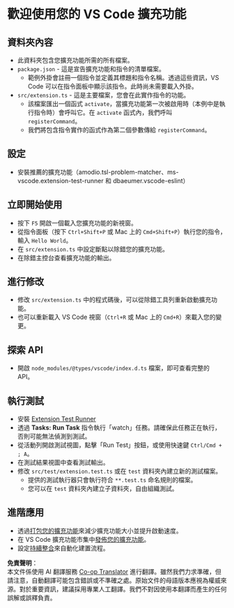 <!--
CO_OP_TRANSLATOR_METADATA:
{
  "original_hash": "62b2632720dd39ef391d6b60b9b4bfb8",
  "translation_date": "2025-07-16T16:59:17+00:00",
  "source_file": "code/07.Lab/01/Apple/phi3ext/vsc-extension-quickstart.md",
  "language_code": "tw"
}
-->
# 歡迎使用您的 VS Code 擴充功能

## 資料夾內容

* 此資料夾包含您擴充功能所需的所有檔案。
* `package.json` - 這是宣告擴充功能和指令的清單檔案。
  * 範例外掛會註冊一個指令並定義其標題和指令名稱。透過這些資訊，VS Code 可以在指令面板中顯示該指令。此時尚未需要載入外掛。
* `src/extension.ts` - 這是主要檔案，您會在此實作指令的功能。
  * 該檔案匯出一個函式 `activate`，當擴充功能第一次被啟用時（本例中是執行指令時）會呼叫它。在 `activate` 函式內，我們呼叫 `registerCommand`。
  * 我們將包含指令實作的函式作為第二個參數傳給 `registerCommand`。

## 設定

* 安裝推薦的擴充功能（amodio.tsl-problem-matcher、ms-vscode.extension-test-runner 和 dbaeumer.vscode-eslint）

## 立即開始使用

* 按下 `F5` 開啟一個載入您擴充功能的新視窗。
* 從指令面板（按下 `Ctrl+Shift+P` 或 Mac 上的 `Cmd+Shift+P`）執行您的指令，輸入 `Hello World`。
* 在 `src/extension.ts` 中設定斷點以除錯您的擴充功能。
* 在除錯主控台查看擴充功能的輸出。

## 進行修改

* 修改 `src/extension.ts` 中的程式碼後，可以從除錯工具列重新啟動擴充功能。
* 也可以重新載入 VS Code 視窗（`Ctrl+R` 或 Mac 上的 `Cmd+R`）來載入您的變更。

## 探索 API

* 開啟 `node_modules/@types/vscode/index.d.ts` 檔案，即可查看完整的 API。

## 執行測試

* 安裝 [Extension Test Runner](https://marketplace.visualstudio.com/items?itemName=ms-vscode.extension-test-runner)
* 透過 **Tasks: Run Task** 指令執行「watch」任務。請確保此任務正在執行，否則可能無法偵測到測試。
* 從活動列開啟測試視圖，點擊「Run Test」按鈕，或使用快速鍵 `Ctrl/Cmd + ; A`。
* 在測試結果視圖中查看測試輸出。
* 修改 `src/test/extension.test.ts` 或在 `test` 資料夾內建立新的測試檔案。
  * 提供的測試執行器只會執行符合 `**.test.ts` 命名規則的檔案。
  * 您可以在 `test` 資料夾內建立子資料夾，自由組織測試。

## 進階應用

* 透過[打包您的擴充功能](https://code.visualstudio.com/api/working-with-extensions/bundling-extension)來減少擴充功能大小並提升啟動速度。
* 在 VS Code 擴充功能市集中[發佈您的擴充功能](https://code.visualstudio.com/api/working-with-extensions/publishing-extension)。
* 設定[持續整合](https://code.visualstudio.com/api/working-with-extensions/continuous-integration)來自動化建置流程。

**免責聲明**：  
本文件係使用 AI 翻譯服務 [Co-op Translator](https://github.com/Azure/co-op-translator) 進行翻譯。雖然我們力求準確，但請注意，自動翻譯可能包含錯誤或不準確之處。原始文件的母語版本應視為權威來源。對於重要資訊，建議採用專業人工翻譯。我們不對因使用本翻譯而產生的任何誤解或誤釋負責。